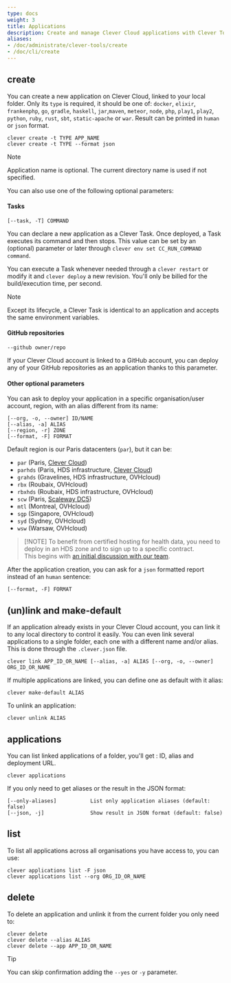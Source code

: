 ```yaml
---
type: docs
weight: 3
title: Applications
description: Create and manage Clever Cloud applications with Clever Tools
aliases:
- /doc/administrate/clever-tools/create
- /doc/cli/create
---
```


## create

You can create a new application on Clever Cloud, linked to your local folder. Only its `type` is required, it should be one of: `docker`, `elixir`, `frankenphp`, `go`, `gradle`, `haskell`, `jar`,`maven`, `meteor`, `node`, `php`, `play1`, `play2`, `python`, `ruby`, `rust`, `sbt`, `static-apache` or `war`. Result can be printed in `human` or `json` format.

```
clever create -t TYPE APP_NAME
clever create -t TYPE --format json
```

> [!NOTE]
> Application name is optional. The current directory name is used if not specified.

You can also use one of the following optional parameters:

#### Tasks

```
[--task, -T] COMMAND
```

You can declare a new application as a Clever Task. Once deployed, a Task executes its command and then stops. This value can be set by an (optional) parameter or later through `clever env set CC_RUN_COMMAND command`.

You can execute a Task whenever needed through a `clever restart` or modify it and `clever deploy` a new revision. You'll only be billed for the build/execution time, per second.

> [!NOTE]
> Except its lifecycle, a Clever Task is identical to an application and accepts the same environment variables.

#### GitHub repositories

```
--github owner/repo
```

If your Clever Cloud account is linked to a GitHub account, you can deploy any of your GitHub repositories as an application thanks to this parameter.

#### Other optional parameters

You can ask to deploy your application in a specific organisation/user account, region, with an alias different from its name:

```
[--org, -o, --owner] ID/NAME
[--alias, -a] ALIAS
[--region, -r] ZONE
[--format, -F] FORMAT
```

Default region is our Paris datacenters (`par`), but it can be:

- `par` (Paris, [Clever Cloud](https://www.clever-cloud.com/infrastructure/))
- `parhds` (Paris, HDS infrastructure, [Clever Cloud](https://www.clever-cloud.com/infrastructure/))
- `grahds` (Gravelines, HDS infrastructure, OVHcloud)
- `rbx` (Roubaix, OVHcloud)
- `rbxhds` (Roubaix, HDS infrastructure, OVHcloud)
- `scw` (Paris, [Scaleway DC5](https://www.clever-cloud.com/blog/press/2023/01/17/clever-cloud-and-scaleway-join-forces-to-unveil-a-sovereign-european-paas-offering/))
- `mtl` (Montreal, OVHcloud)
- `sgp` (Singapore, OVHcloud)
- `syd` (Sydney, OVHcloud)
- `wsw` (Warsaw, OVHcloud)

> [!NOTE] To benefit from certified hosting for health data, you need to deploy in an HDS zone and to sign up to a specific contract. \
> This begins with [an initial discussion with our team](https://www.clever-cloud.com/fr/hebergement-donnees-de-sante/contact-hds/).

After the application creation, you can ask for a `json` formatted report instead of an `human` sentence:

```
[--format, -F] FORMAT
```

## (un)link and make-default

If an application already exists in your Clever Cloud account, you can link it to any local directory to control it easily. You can even link several applications to a single folder, each one with a different name and/or alias. This is done through the `.clever.json` file.

```
clever link APP_ID_OR_NAME [--alias, -a] ALIAS [--org, -o, --owner] ORG_ID_OR_NAME
```

If multiple applications are linked, you can define one as default with it alias:

```
clever make-default ALIAS
```

To unlink an application:

```
clever unlink ALIAS
```

## applications

You can list linked applications of a folder, you'll get : ID, alias and deployment URL.

```
clever applications
```

If you only need to get aliases or the result in the JSON format:

```
[--only-aliases]           List only application aliases (default: false)
[--json, -j]               Show result in JSON format (default: false)
```

## list

To list all applications across all organisations you have access to, you can use:

```
clever applications list -F json
clever applications list --org ORG_ID_OR_NAME
```

## delete

To delete an application and unlink it from the current folder you only need to:

```
clever delete
clever delete --alias ALIAS
clever delete --app APP_ID_OR_NAME
```

> [!TIP]
> You can skip confirmation adding the `--yes` or `-y` parameter.
